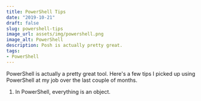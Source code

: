 ```yaml
---
title: PowerShell Tips
date: "2019-10-21"
draft: false
slug: powershell-tips
image_url: assets/img/powershell.png
image_alt: PowerShell
description: Posh is actually pretty great.
tags:
- PowerShell
---
```


PowerShell is actually a pretty great tool. Here's a few tips I picked up using PowerShell at my job over the last couple of months.

 1. In PowerShell, everything is an object.

<!--stackedit_data:
eyJoaXN0b3J5IjpbLTE4MzEzNTgwODcsNzMwOTk4MTE2XX0=
-->